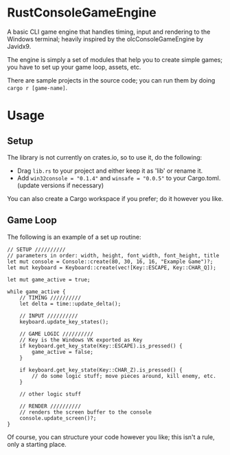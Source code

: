 # RustConsoleGameEngine
A basic CLI game engine that handles timing, input and rendering to the Windows terminal; heavily inspired by the olcConsoleGameEngine by Javidx9.

The engine is simply a set of modules that help you to create simple games; you have to set up your game loop, assets, etc.

There are sample projects in the source code; you can run them by doing `cargo r [game-name]`. 

# Usage
## Setup
The library is not currently on crates.io, so to use it, do the following:
- Drag `lib.rs` to your project and either keep it as 'lib' or rename it.
- Add `win32console = "0.1.4"` and `winsafe = "0.0.5"` to your Cargo.toml. (update versions if necessary)

You can also create a Cargo workspace if you prefer; do it however you like.
## Game Loop
The following is an example of a set up routine:

```
// SETUP //////////
// parameters in order: width, height, font_width, font_height, title
let mut console = Console::create(80, 30, 16, 16, "Example Game")?;
let mut keyboard = Keyboard::create(vec![Key::ESCAPE, Key::CHAR_Q]);

let mut game_active = true;

while game_active {
    // TIMING //////////
    let delta = time::update_delta();

    // INPUT //////////
    keyboard.update_key_states();

    // GAME LOGIC //////////
    // Key is the Windows VK exported as Key
    if keyboard.get_key_state(Key::ESCAPE).is_pressed() {
        game_active = false;
    }

    if keyboard.get_key_state(Key::CHAR_Z).is_pressed() {
        // do some logic stuff; move pieces around, kill enemy, etc.
    }

    // other logic stuff

    // RENDER //////////
    // renders the screen buffer to the console
    console.update_screen()?;
}
```

Of course, you can structure your code however you like; this isn't a rule, only a starting place.